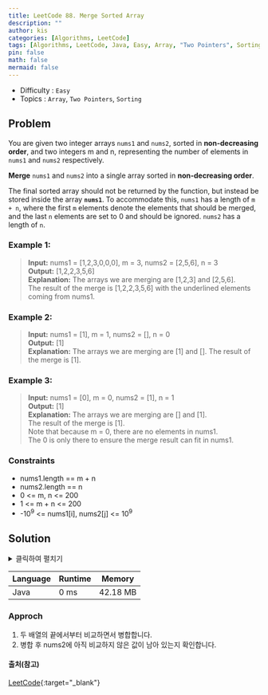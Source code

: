 ```yaml
---
title: LeetCode 88. Merge Sorted Array
description: ""
author: kis
categories: [Algorithms, LeetCode]
tags: [Algorithms, LeetCode, Java, Easy, Array, "Two Pointers", Sorting]
pin: false
math: false
mermaid: false
---
```


- Difficulty : `Easy`
- Topics : `Array`, `Two Pointers`, `Sorting`

## Problem

You are given two integer arrays `nums1` and `nums2`, sorted in **non-decreasing order**, and two integers m and n, representing the number of elements in `nums1` and `nums2` respectively.

**Merge** `nums1` and `nums2` into a single array sorted in **non-decreasing order**.

The final sorted array should not be returned by the function, but instead be stored inside the array **`nums1`**. To accommodate this, `nums1` has a length of `m + n`, where the first `m` elements denote the elements that should be merged, and the last `n` elements are set to 0 and should be ignored. `nums2` has a length of `n`.

### Example 1:

> **Input:** nums1 = [1,2,3,0,0,0], m = 3, nums2 = [2,5,6], n = 3      
> **Output:** [1,2,2,3,5,6]  
> **Explanation:** The arrays we are merging are [1,2,3] and [2,5,6].  
> The result of the merge is [1,2,2,3,5,6] with the underlined elements coming from nums1.

### Example 2:

> **Input:** nums1 = [1], m = 1, nums2 = [], n = 0      
> **Output:** [1]    
> **Explanation:** The arrays we are merging are [1] and [].
> The result of the merge is [1].

### Example 3:

> **Input:** nums1 = [0], m = 0, nums2 = [1], n = 1       
> **Output:** [1]  
> **Explanation:** The arrays we are merging are [] and [1].  
> The result of the merge is [1].  
> Note that because m = 0, there are no elements in nums1.   
> The 0 is only there to ensure the merge result can fit in nums1.  

### Constraints

- nums1.length == m + n
- nums2.length == n
- 0 <= m, n <= 200
- 1 <= m + n <= 200
- -10<sup>9</sup> <= nums1[i], nums2[j] <= 10<sup>9</sup>

## Solution

<details>
<summary>클릭하여 펼치기</summary>
<div markdown="1">

```java
class Solution {
    public void merge(int[] nums1, int m, int[] nums2, int n) {
        int p1 = m - 1, p2 = n -1, p = m + n -1;

        while(p1 >= 0 && p2 >= 0){
            if(nums1[p1] > nums2[p2]){
                nums1[p--] = nums1[p1--];                
            } else {
                nums1[p--] = nums2[p2--];
            }            
        }

        while(p2 >= 0){
            nums1[p--] = nums2[p2--];            
        }

    }
}
```
</div>
</details>

| Language | Runtime | Memory |
| --- | --- | --- |
| Java | 0 ms | 42.18 MB |

### Approch

1. 두 배열의 끝에서부터 비교하면서 병합합니다.
2. 병합 후 nums2에 아직 비교하지 않은 값이 남아 있는지 확인합니다.


#### 출처(참고)

[LeetCode](https://leetcode.com/problems/merge-sorted-array/description/){:target="\_blank"}


